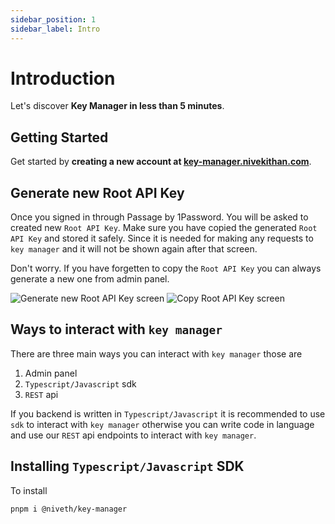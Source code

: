```yaml
---
sidebar_position: 1
sidebar_label: Intro
---
```


# Introduction

Let's discover **Key Manager in less than 5 minutes**.

## Getting Started

Get started by **creating a new account at [key-manager.nivekithan.com](http://localhost:3000/)**.

## Generate new Root API Key

Once you signed in through Passage by 1Password. You will be asked to created new `Root API Key`. Make sure you have copied the generated `Root API Key` and stored it safely. Since it is needed for making any requests to `key manager` and it will not be shown again after that screen.

Don't worry. If you have forgetten to copy the `Root API Key` you can always generate a new one from admin panel.

![Generate new Root API Key screen](/img/new-root-api-key.png)
![Copy Root API Key screen](/img/copy-api-key.png)

## Ways to interact with `key manager`

There are three main ways you can interact with `key manager` those are

1. Admin panel
2. `Typescript/Javascript` sdk
3. `REST` api

If you backend is written in `Typescript/Javascript` it is recommended to use `sdk` to interact with `key manager` otherwise you can write code in language and use our `REST` api endpoints to interact with `key manager`.

## Installing `Typescript/Javascript` SDK

To install

```bash
pnpm i @niveth/key-manager
```
